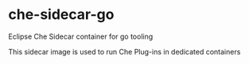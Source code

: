 # che-sidecar-go
Eclipse Che Sidecar container for go tooling

This sidecar image is used to run Che Plug-ins in dedicated containers
